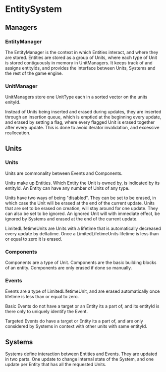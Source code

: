 # EntitySystem
## Managers
### EntityManager
The EntityManager is the context in which Entities interact, and where they are stored.
Entities are stored as a group of Units, where each type of Unit is stored contiguously in memory in UnitManagers.
It keeps track of and assigns entityIds, and provides the interface between Units, Systems and the rest of the game engine.

### UnitManager
UnitManagers store one UnitType each in a sorted vector on the units enityId.

Instead of Units being inserted and erased during updates, they are inserted through an insertion queue, which is emptied at the beginning every update, and erased by setting a flag, where every flagged Unit is erased together after every update.
This is done to avoid iterator invalidation, and excessive reallocation.

## Units
### Units
Units are commonality between Events and Components.

Units make up Entities. Which Entity the Unit is owned by, is indicated by its entityId. 
An Entity can have any number of Units of any type.

Units have two ways of being "disabled". 
They can be set to be erased, in which case the Unit will be erased at the end of the current update. Units that are set to be erased on creation, will stay around for one update.
They can also be set to be ignored. An ignored Unit will with immediate effect, be ignored by Systems and erased at the end of the current update.

LimitedLifetimeUnits are Units with a lifetime that is automatically decreased every update by deltatime.
Once a LimitedLifetimeUnits lifetime is less than or equal to zero it is erased.

### Components
Components are a type of Unit.
Components are the basic building blocks of an entity.
Components are only erased if done so manually.

### Events
Events are a type of LimitedLifetimeUnit, and are erased automatically once lifetime is less than or equal to zero.

Basic Events do not have a target or an Entity its a part of, and its entityId is there only to uniquely identify the Event.

Targeted Events do have a target or Entity its a part of, and are only considered by Systems in context with other units with same entityId.

## Systems
Systems define interaction between Entities and Events.
They are updated in two parts. One update to change internal state of the System, and one update per Entity that has all the requested Units.

